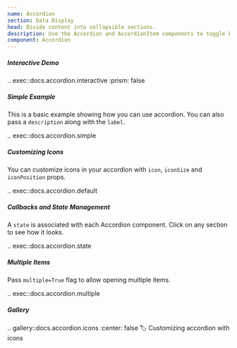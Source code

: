 ```yaml
---
name: Accordion
section: Data Display
head: Divide content into collapsible sections.
description: Use the Accordion and AccordionItem components to toggle between hiding and showing large amount of content.
component: Accordion
---
```


##### Interactive Demo

.. exec::docs.accordion.interactive
    :prism: false

##### Simple Example

This is a basic example showing how you can use accordion. You can also pass a `description` along with the `label`.

.. exec::docs.accordion.simple

##### Customizing Icons

You can customize icons in your accordion with `icon`, `iconSize` and `iconPosition` props.

.. exec::docs.accordion.default

##### Callbacks and State Management

A `state` is associated with each Accordion component. Click on any section to see how it looks.

.. exec::docs.accordion.state

##### Multiple Items

Pass `multiple=True` flag to allow opening multiple items.

.. exec::docs.accordion.multiple

##### Gallery

.. gallery::docs.accordion.icons
    :center: false
    :label: Customizing accordion with icons
